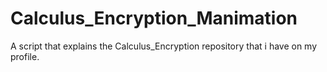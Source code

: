 # Calculus_Encryption_Manimation
A script that explains the Calculus_Encryption repository that i have on my profile.
